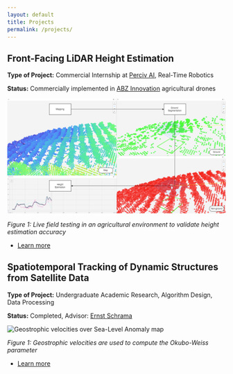 ```yaml
---
layout: default
title: Projects
permalink: /projects/
---
```




## **Front-Facing LiDAR Height Estimation**

**Type of Project:** Commercial Internship at [Perciv AI](https://www.perciv.ai/), Real-Time Robotics

**Status:** Commercially implemented in [ABZ Innovation](https://abzinnovation.com/) agricultural drones

![Height estimation algorithm in an Orchard](/assets/Process.png)

*Figure 1: Live field testing in an agricultural environment to validate height estimation accuracy*

- [Learn more](/height_estimation/)

## **Spatiotemporal Tracking of Dynamic Structures from Satellite Data**

**Type of Project:** Undergraduate Academic Research, Algorithm Design, Data Processing

**Status:** Completed, Advisor: [Ernst Schrama](https://scholar.google.com/citations?user=-4MM-SUAAAAJ&hl=nl)

![Geostrophic velocities over Sea-Level Anomaly map](/assets/SLA_over_UV.png)

*Figure 1: Geostrophic velocities are used to compute the Okubo-Weiss parameter*

- [Learn more](/eddy/)